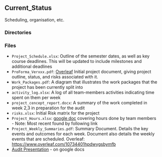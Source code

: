 ## Current_Status
Scheduling, organisation, etc.

### Directories

### Files

*	`Project_Schedule.xlsx`:	Outline of the semester dates, as well as key course deadlines. This will be updated to include milestones and additional deadlines
*	`ProForma_Verxxx.pdf`:	[Overleaf](https://www.overleaf.com/10595988ydvxrwtmksfk) Initial project document, giving project outline, status, and risks associated with it.
*	`Work_Packages.pdf`:	A diagram that illustrates the work packages that the project has been currently split into
*	`activity_log.xlsx`:	A log of all team-members activities indicating time spent on them per week
*	`project_cencept_report.docx`:	A summary of the work completed in week 2,3 in preparation for the audit
*	`risks.xlsx`:	Initial Risk matrix for the project
*	`Project_Hours.xlsx`: [google doc](https://docs.google.com/spreadsheets/d/1dUo6-rTq1Kz_F9VqjadB9rXlVd1LVuZzNobbM8MXEa4/edit?usp=sharing) covering hours done by team members - Note: Most recent found by following link
*	`Project_Weekly_Summaries.pdf`:	Summary Document. Details the key events and outcomes for each week. Document also details the weekly events that are scheduled. Overleaf: https://www.overleaf.com/10734401hpdwygsbymfb
*	[Audit Presentation](https://docs.google.com/presentation/d/1PdvUrRleEMyBpL_Z8VlgCaTvtauyZLh1pxwCK_bsSAo/edit?usp=sharing) - on google docs
